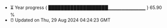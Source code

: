 - ⏳ Year progress { ███████████████████▁▁▁▁▁▁▁▁▁▁▁ } 65.90 %
- ⏰ Updated on Thu, 29 Aug 2024 04:24:23 GMT

